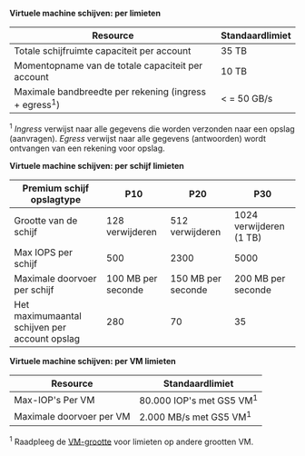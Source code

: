 **Virtuele machine schijven: per limieten**

Resource|Standaardlimiet
---|---
Totale schijfruimte capaciteit per account|35 TB
Momentopname van de totale capaciteit per account|10 TB
Maximale bandbreedte per rekening (ingress + egress<sup>1</sup>)|< = 50 GB/s

<sup>1</sup> *Ingress* verwijst naar alle gegevens die worden verzonden naar een opslag (aanvragen). *Egress* verwijst naar alle gegevens (antwoorden) wordt ontvangen van een rekening voor opslag.

**Virtuele machine schijven: per schijf limieten**

Premium schijf opslagtype | P10 | P20 | P30
---|---|---|---
Grootte van de schijf | 128 verwijderen | 512 verwijderen | 1024 verwijderen (1 TB)
Max IOPS per schijf | 500 | 2300 | 5000
Maximale doorvoer per schijf | 100 MB per seconde | 150 MB per seconde | 200 MB per seconde
Het maximumaantal schijven per account opslag | 280 | 70 | 35

**Virtuele machine schijven: per VM limieten**

Resource|Standaardlimiet
---|---
Max-IOP's Per VM|80.000 IOP's met GS5 VM<sup>1</sup>
Maximale doorvoer per VM|2.000 MB/s met GS5 VM<sup>1</sup>

<sup>1</sup> Raadpleeg de [VM-grootte](../articles/virtual-machines/virtual-machines-linux-sizes.md) voor limieten op andere grootten VM. 
